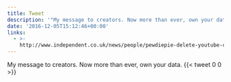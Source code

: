 ```yaml
---
title: Tweet
description: '"My message to creators. Now more than ever, own your data. "'
date: '2016-12-05T15:12:46+00:00'
links:
  - >-
    http://www.independent.co.uk/news/people/pewdiepie-delete-youtube-channel-subscribers-disappear-a7455261.html
---
```

My message to creators. Now more than ever, own your data. 
      {{< tweet 0 0 >}}
    
